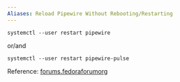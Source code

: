 ```yaml
---
Aliases: Reload Pipewire Without Rebooting/Restarting
---
```


`systemctl --user restart pipewire`

or/and

`systemctl --user restart pipewire-pulse`

Reference: [forums.fedoraforumorg](https://forums.fedoraforum.org/showthread.php?326248-Just-upgraded-pipewire-and-want-to-reload-it-without-rebooting)
